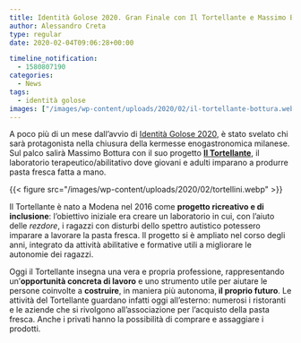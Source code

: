 ```yaml
---
title: Identità Golose 2020. Gran Finale con Il Tortellante e Massimo Bottura
author: Alessandro Creta
type: regular
date: 2020-02-04T09:06:28+00:00

timeline_notification:
  - 1580807190
categories:
  - News
tags:
  - identità golose
images: ["/images/wp-content/uploads/2020/02/il-tortellante-bottura.webp"]
---
```

A poco più di un mese dall&#8217;avvio di <a href="https://aleepepe.com/2020/01/23/identita-golose-2020/" target="_blank" rel="noreferrer noopener" aria-label=" (apre in una nuova scheda)">Identità Golose 2020,</a> è stato svelato chi sarà protagonista nella chiusura della kermesse enogastronomica milanese. Sul palco salirà Massimo Bottura con il suo progetto **<a rel="noreferrer noopener" href="https://identitagolose.us20.list-manage.com/track/click?u=234a38062b9422b3d7a815973&id=21df0bd39c&e=343d002ec0" target="_blank">Il Tortellante</a>**, il laboratorio terapeutico/abilitativo dove giovani e adulti imparano a produrre pasta fresca fatta a mano.


{{< figure src="/images/wp-content/uploads/2020/02/tortellini.webp" >}}


Il Tortellante è nato a Modena nel 2016 come&nbsp;**progetto ricreativo e di inclusione**:&nbsp;l&#8217;obiettivo iniziale era creare un laboratorio in cui, con l&#8217;aiuto delle&nbsp;_rezdore_, i ragazzi con disturbi dello spettro autistico potessero imparare a lavorare la pasta fresca. Il progetto si è ampliato nel corso degli anni, integrato da attività abilitative e formative utili a migliorare le autonomie dei ragazzi.&nbsp;

Oggi il Tortellante insegna una vera e propria professione, rappresentando un&#8217;**opportunità concreta di lavoro**&nbsp;e uno strumento utile per aiutare le persone&nbsp;coinvolte&nbsp;a&nbsp;**costruire**, in maniera più autonoma,**&nbsp;il proprio futuro**.&nbsp;Le attività del Tortellante guardano infatti oggi all&#8217;esterno:&nbsp;numerosi i ristoranti e le aziende che si rivolgono all&#8217;associazione per l&#8217;acquisto della pasta fresca. Anche i privati hanno la possibilità di comprare e assaggiare i prodotti.